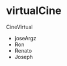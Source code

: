 # virtualCine
 CineVirtual

 - joseArgz
 - Ron
 - Renato
 - Joseph

<!-- https://prod.liveshare.vsengsaas.visualstudio.com/join?C1AF04FDB7501BED38CCCAE4A803E8CF9DBB -->